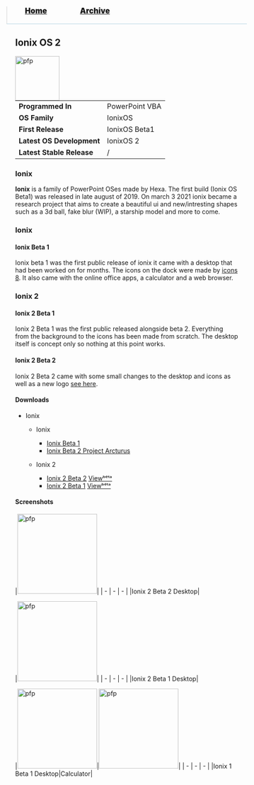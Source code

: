 <blockquote style="background: #0000;border-bottom: 1px solid #B2D2E1;height: 30px;margin: 0 -20px 20px;padding: 0px 20px 9px 40px;">
  <p style=""><a href="https://hexa-one.github.io/pptos-wiki/" style="font-size: 17px;font-weight: 900;font-style: normal;text-shadow: rgba(255,255,255,0.9) 0 1px 0;">Home</a>&nbsp;&nbsp;&nbsp;&nbsp;&nbsp;&nbsp;&nbsp;&nbsp;&nbsp;&nbsp;&nbsp;&nbsp;&nbsp;&nbsp;&nbsp;&nbsp;&nbsp;&nbsp;
    <a href="https://hexa-one.github.io/pptos-wiki/archive/" style="font-size: 17px;font-weight: 900;font-style: normal;text-shadow: rgba(255,255,255,0.9) 0 1px 0;">Archive</a>
  </p>
</blockquote>

## Ionix OS 2

<a>
  <img align="left" height="100" alt="pfp" src="https://user-images.githubusercontent.com/58103738/136655782-41927202-0c8a-40e4-bd08-296868275a6a.png" />
</a>

|                           |                               |
| ------------------------- | ----------------------------- |
| **Programmed In**         | PowerPoint VBA                |
| **OS Family**             | IonixOS                       |
| **First Release**         | IonixOS Beta1                 |
| **Latest OS Development** | IonixOS 2                     |
| **Latest Stable Release** | /                             |

### Ionix

**Ionix** is a family of PowerPoint OSes made by Hexa. The first build (Ionix OS Beta1) was released in late august of 2019. On march 3 2021 ionix became a research project that aims to create a beautiful ui and new/intresting shapes such as a 3d ball, fake blur (WIP), a starship model and more to come.

### Ionix 

#### Ionix Beta 1

Ionix beta 1 was the first public release of ionix it came with a desktop that had been worked on for months. The icons on the dock were made by [icons 8](https://icons8.com/). It also came with the online office apps, a calculator and a web browser.

### Ionix 2

#### Ionix 2 Beta 1

Ionix 2 Beta 1 was the first public released alongside beta 2. Everything from the background to the icons has been made from scratch. The desktop itself is concept only so nothing at this point works.

#### Ionix 2 Beta 2

Ionix 2 Beta 2 came with some small changes to the desktop and icons as well as a new logo [see here](https://user-images.githubusercontent.com/58103738/136655782-41927202-0c8a-40e4-bd08-296868275a6a.png).

#### Downloads

- Ionix
  - Ionix
    - [Ionix Beta 1](https://archive.org/download/pptoswiki_archive_26_09_2021/pptoswiki_archive_26_09_2021.zip/hexa%2FIONIX_OS_BETA_1.pptm)
    - [Ionix Beta 2 Project Arcturus](https://archive.org/download/pptoswiki_archive_26_09_2021/pptoswiki_archive_26_09_2021.zip/hexa%2FProject_Arcturus_ionix_os_beta_2.pptm)

  - Ionix 2
    - [Ionix 2 Beta 2](https://github.com/hexa-one/pptos-wiki/raw/gh-pages/files/Ionix_OS/build20-beta2-lock.pptm) [Viewᵇᵉᵗᵃ](build20_beta2)
    - [Ionix 2 Beta 1](https://github.com/hexa-one/pptos-wiki/raw/gh-pages/files/Ionix_OS/build10-beta1-lock.pptm) [Viewᵇᵉᵗᵃ](build10_beta1)

#### Screenshots

|<a href="https://user-images.githubusercontent.com/58103738/136656930-17a5ca40-ee80-401f-a6e0-aa0e38c336a3.png"><img height="180" alt="pfp" src="https://user-images.githubusercontent.com/58103738/136656930-17a5ca40-ee80-401f-a6e0-aa0e38c336a3.png" /></a>|
| - | - | - |
|Ionix 2 Beta 2 Desktop|

|<a href="https://user-images.githubusercontent.com/58103738/136656916-4356dddf-2500-4e53-beea-9f78931857d0.png"><img height="180" alt="pfp" src="https://user-images.githubusercontent.com/58103738/136656916-4356dddf-2500-4e53-beea-9f78931857d0.png" /></a>|
| - | - | - |
|Ionix 2 Beta 1 Desktop|

|<a href="https://user-images.githubusercontent.com/58103738/136657055-9858078e-8609-4a89-b294-95bd5c8f4c4e.png"><img height="180" alt="pfp" src="https://user-images.githubusercontent.com/58103738/136657055-9858078e-8609-4a89-b294-95bd5c8f4c4e.png" /></a>|<a href="https://user-images.githubusercontent.com/58103738/136657088-304d18f1-3494-4ba7-a18b-f5eba1b5e135.png"><img height="180" alt="pfp" src="https://user-images.githubusercontent.com/58103738/136657088-304d18f1-3494-4ba7-a18b-f5eba1b5e135.png" /></a>|
| - | - | - |
|Ionix 1 Beta 1 Desktop|Calculator|

<body style="background-image: url(https://raw.githubusercontent.com/hexa-one/pptos-wiki/gh-pages/assets/background/background.png);background-repeat: no-repeat;background-attachment: fixed;background-size: cover;">
